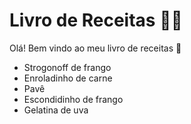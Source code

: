 # Livro de Receitas :man_cook:

Olá! Bem vindo ao meu livro de receitas :wave:

- Strogonoff de frango
- Enroladinho de carne
- Pavê
- Escondidinho de frango
- Gelatina de uva
